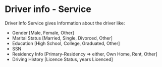 # Driver info - Service
Driver Info Service gives Information about the driver like:
  - Gender [Male, Female, Other]
  - Marital Status [Married, Single, Divorced, Other]
  - Education [High School, College, Graduated, Other]
  - SSN
  - Residency Info [Primary-Residency => either, Own Home, Rent, Other]
  - Driving History [Licence Status, years Licenced]
